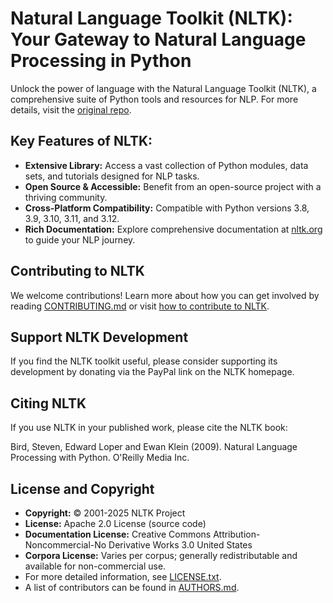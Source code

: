 # Natural Language Toolkit (NLTK): Your Gateway to Natural Language Processing in Python

Unlock the power of language with the Natural Language Toolkit (NLTK), a comprehensive suite of Python tools and resources for NLP. For more details, visit the [original repo](https://github.com/nltk/nltk).

## Key Features of NLTK:

*   **Extensive Library:** Access a vast collection of Python modules, data sets, and tutorials designed for NLP tasks.
*   **Open Source & Accessible:** Benefit from an open-source project with a thriving community.
*   **Cross-Platform Compatibility:** Compatible with Python versions 3.8, 3.9, 3.10, 3.11, and 3.12.
*   **Rich Documentation:** Explore comprehensive documentation at [nltk.org](https://www.nltk.org/) to guide your NLP journey.

## Contributing to NLTK

We welcome contributions! Learn more about how you can get involved by reading [CONTRIBUTING.md](CONTRIBUTING.md) or visit [how to contribute to NLTK](https://www.nltk.org/contribute.html).

## Support NLTK Development

If you find the NLTK toolkit useful, please consider supporting its development by donating via the PayPal link on the NLTK homepage.

## Citing NLTK

If you use NLTK in your published work, please cite the NLTK book:

Bird, Steven, Edward Loper and Ewan Klein (2009).
Natural Language Processing with Python. O'Reilly Media Inc.

## License and Copyright

*   **Copyright:** © 2001-2025 NLTK Project
*   **License:** Apache 2.0 License (source code)
*   **Documentation License:** Creative Commons Attribution-Noncommercial-No Derivative Works 3.0 United States
*   **Corpora License:** Varies per corpus; generally redistributable and available for non-commercial use.
*   For more detailed information, see [LICENSE.txt](LICENSE.txt).
*   A list of contributors can be found in [AUTHORS.md](AUTHORS.md).
